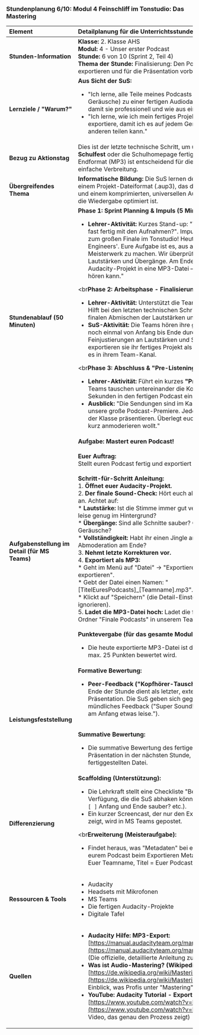 ### **Stundenplanung 6/10: Modul 4 Feinschliff im Tonstudio: Das Mastering**

| **Element** | **Detailplanung für die Unterrichtsstunde** |
| :--- | :--- |
| **Stunden-Information** | **Klasse:** 2. Klasse AHS<br>**Modul:** 4 - Unser erster Podcast<br>**Stunde:** 6 von 10 (Sprint 2, Teil 4)<br>**Thema der Stunde:** Finalisierung: Den Podcast abmischen, exportieren und für die Präsentation vorbereiten. |
| **Lernziele / "Warum?"** | **Aus Sicht der SuS:**<br><ul><li>"Ich lerne, alle Teile meines Podcasts (Stimme, Jingle, Geräusche) zu einer fertigen Audiodatei zusammenzufügen, damit sie professionell und wie aus einem Guss klingt."</li><li>"Ich lerne, wie ich mein fertiges Projekt als MP3-Datei exportiere, damit ich es auf jedem Gerät abspielen und mit anderen teilen kann."</li></ul> |
| **Bezug zu Aktionstag** | Dies ist der letzte technische Schritt, um unsere Podcasts für das **Schulfest** oder die Schulhomepage fertigzustellen. Ein sauberes Endformat (MP3) ist entscheidend für die Kompatibilität und einfache Verbreitung. |
| **Übergreifendes Thema** | **Informatische Bildung:** Die SuS lernen den Unterschied zwischen einem Projekt-Dateiformat (.aup3), das die Bearbeitung ermöglicht, und einem komprimierten, universellen Audioformat (.mp3), das für die Wiedergabe optimiert ist. |
| **Stundenablauf (50 Minuten)** | **Phase 1: Sprint Planning & Impuls (5 Min.)**<br><ul><li>**Lehrer-Aktivität:** Kurzes Stand-up: "Welches Team ist schon fast fertig mit den Aufnahmen?". Impulsvortrag: "Willkommen zum großen Finale im Tonstudio! Heute seid ihr die 'Mastering-Engineers'. Eure Aufgabe ist es, aus allen Einzelteilen ein fertiges Meisterwerk zu machen. Wir überprüfen ein letztes Mal Lautstärken und Übergänge. Am Ende verwandeln wir unser Audacity-Projekt in eine MP3-Datei – die fertige Show, die jeder hören kann."</li></ul><br**Phase 2: Arbeitsphase - Finalisierung und Export (35 Min.)**<br><ul><li>**Lehrer-Aktivität:** Unterstützt die Teams als "Audio-Ingenieur". Hilft bei den letzten technischen Schritten, insbesondere beim finalen Abmischen der Lautstärken und beim Export als MP3.</li><li>**SuS-Aktivität:** Die Teams hören ihre gesamte Podcast-Folge noch einmal von Anfang bis Ende durch. Sie nehmen letzte Feinjustierungen an Lautstärken und Schnitten vor. Anschließend exportieren sie ihr fertiges Projekt als MP3-Datei und speichern es in ihrem Team-Kanal.</li></ul><br**Phase 3: Abschluss & "Pre-Listening" (10 Min.)**<br><ul><li>**Lehrer-Aktivität:** Führt ein kurzes **"Pre-Listening"** durch. Die Teams tauschen untereinander die Kopfhörer und hören für 60 Sekunden in den fertigen Podcast eines anderen Teams hinein.</li><li>**Ausblick:** "Die Sendungen sind im Kasten! Nächste Woche ist unsere große Podcast-Premiere. Jedes Team wird seine Folge der Klasse präsentieren. Überlegt euch, wie ihr euren Podcast kurz anmoderieren wollt."</li></ul> |
| **Aufgabenstellung im Detail (für MS Teams)** | **Aufgabe: Mastert euren Podcast!**<br><br>**Euer Auftrag:**<br>Stellt euren Podcast fertig und exportiert ihn als MP3-Datei.<br><br>**Schritt-für-Schritt Anleitung:**<br>1.  **Öffnet euer Audacity-Projekt.**<br>2.  **Der finale Sound-Check:** Hört euch alles noch einmal komplett an. Achtet auf:<br>    *   **Lautstärke:** Ist die Stimme immer gut verständlich? Ist die Musik leise genug im Hintergrund?<br>    *   **Übergänge:** Sind alle Schnitte sauber? Gibt es störende Klick-Geräusche?<br>    *   **Vollständigkeit:** Habt ihr einen Jingle am Anfang und eine Abmoderation am Ende?<br>3.  **Nehmt letzte Korrekturen vor.**<br>4.  **Exportiert als MP3:**<br>    *   Geht im Menü auf "Datei" -> "Exportieren" -> "Als MP3 exportieren".<br>    *   Gebt der Datei einen Namen: "[TitelEuresPodcasts]_[Teamname].mp3".<br>    *   Klickt auf "Speichern" (die Detail-Einstellungen könnt ihr ignorieren).<br>5.  **Ladet die MP3-Datei hoch:** Ladet die fertige MP3-Datei in den Ordner "Finale Podcasts" in unserem Teams-Kanal.<br><br>**Punktevergabe (für das gesamte Modul):**<br><ul><li>Die heute exportierte MP3-Datei ist das finale Produkt, das mit max. 25 Punkten bewertet wird.</li></ul> |
| **Leistungsfeststellung** | **Formative Bewertung:**<br><ul><li>**Peer-Feedback ("Kopfhörer-Tausch"):** Das "Pre-Listening" am Ende der Stunde dient als letzter, externer Qualitätscheck vor der Präsentation. Die SuS geben sich gegenseitig kurzes, mündliches Feedback ("Super Sound!", "Bei euch ist die Stimme am Anfang etwas leise.").</li></ul><br>**Summative Bewertung:**<br><ul><li>Die summative Bewertung des fertigen Podcasts erfolgt nach der Präsentation in der nächsten Stunde, basiert aber auf der heute fertiggestellten Datei.</li></ul> |
| **Differenzierung** | **Scaffolding (Unterstützung):**<br><ul><li>Die Lehrkraft stellt eine Checkliste "Bereit zum Export?" zur Verfügung, die die SuS abhaken können (`[ ]` Lautstärke geprüft? `[ ]` Anfang und Ende sauber? etc.).</li><li>Ein kurzer Screencast, der nur den Export-Vorgang als MP3 zeigt, wird in MS Teams gepostet.</li></ul><br**Erweiterung (Meisteraufgabe):**<br><ul><li>Findet heraus, was "Metadaten" bei einer MP3-Datei sind. Fügt eurem Podcast beim Exportieren Metadaten hinzu (Künstler = Euer Teamname, Titel = Euer Podcast-Titel).</li></ul> |
| **Ressourcen & Tools** | <ul><li>Audacity</li><li>Headsets mit Mikrofonen</li><li>MS Teams</li><li>Die fertigen Audacity-Projekte</li><li>Digitale Tafel</li></ul> |
| **Quellen**| <ul><li>**Audacity Hilfe: MP3-Export:** [https://manual.audacityteam.org/man/mp3_export_options.html](https://manual.audacityteam.org/man/mp3_export_options.html) (Die offizielle, detaillierte Anleitung zum Exportieren)</li><li>**Was ist Audio-Mastering? (Wikipedia, vereinfacht):** [https://de.wikipedia.org/wiki/Mastering_(Audio)](https://de.wikipedia.org/wiki/Mastering_(Audio)) (Gibt einen Einblick, was Profis unter "Mastering" verstehen)</li><li>**YouTube: Audacity Tutorial - Exportieren als MP3:** [https://www.youtube.com/watch?v=kRj_8J2JqYw](https://www.youtube.com/watch?v=kRj_8J2JqYw) (Ein kurzes Video, das genau den Prozess zeigt)</li></ul> |

